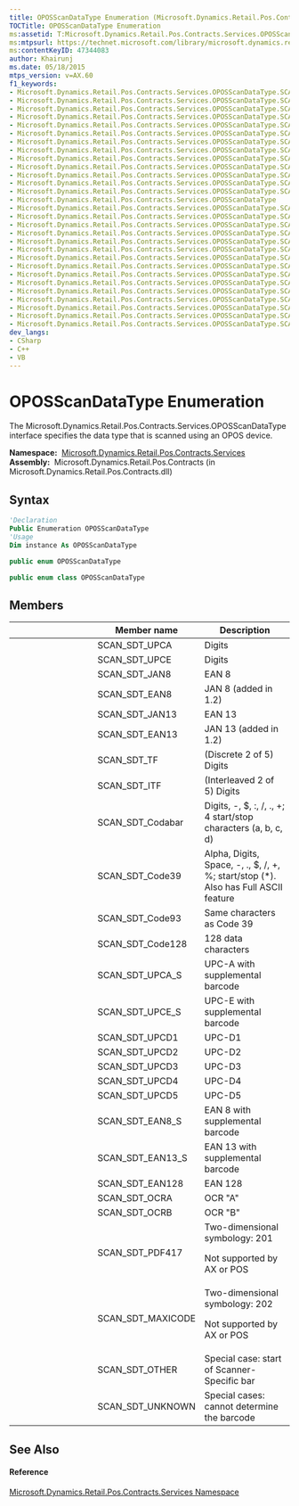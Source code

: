 ```yaml
---
title: OPOSScanDataType Enumeration (Microsoft.Dynamics.Retail.Pos.Contracts.Services)
TOCTitle: OPOSScanDataType Enumeration
ms:assetid: T:Microsoft.Dynamics.Retail.Pos.Contracts.Services.OPOSScanDataType
ms:mtpsurl: https://technet.microsoft.com/library/microsoft.dynamics.retail.pos.contracts.services.oposscandatatype(v=AX.60)
ms:contentKeyID: 47344083
author: Khairunj
ms.date: 05/18/2015
mtps_version: v=AX.60
f1_keywords:
- Microsoft.Dynamics.Retail.Pos.Contracts.Services.OPOSScanDataType.SCAN_SDT_Code39
- Microsoft.Dynamics.Retail.Pos.Contracts.Services.OPOSScanDataType.SCAN_SDT_UPCD4
- Microsoft.Dynamics.Retail.Pos.Contracts.Services.OPOSScanDataType.SCAN_SDT_EAN128
- Microsoft.Dynamics.Retail.Pos.Contracts.Services.OPOSScanDataType.SCAN_SDT_PDF417
- Microsoft.Dynamics.Retail.Pos.Contracts.Services.OPOSScanDataType.SCAN_SDT_UPCE
- Microsoft.Dynamics.Retail.Pos.Contracts.Services.OPOSScanDataType.SCAN_SDT_EAN13_S
- Microsoft.Dynamics.Retail.Pos.Contracts.Services.OPOSScanDataType.SCAN_SDT_OCRB
- Microsoft.Dynamics.Retail.Pos.Contracts.Services.OPOSScanDataType.SCAN_SDT_UPCD3
- Microsoft.Dynamics.Retail.Pos.Contracts.Services.OPOSScanDataType.SCAN_SDT_ITF
- Microsoft.Dynamics.Retail.Pos.Contracts.Services.OPOSScanDataType.SCAN_SDT_Code128
- Microsoft.Dynamics.Retail.Pos.Contracts.Services.OPOSScanDataType.SCAN_SDT_UPCA_S
- Microsoft.Dynamics.Retail.Pos.Contracts.Services.OPOSScanDataType.SCAN_SDT_EAN13
- Microsoft.Dynamics.Retail.Pos.Contracts.Services.OPOSScanDataType.SCAN_SDT_MAXICODE
- Microsoft.Dynamics.Retail.Pos.Contracts.Services.OPOSScanDataType
- Microsoft.Dynamics.Retail.Pos.Contracts.Services.OPOSScanDataType.SCAN_SDT_UNKNOWN
- Microsoft.Dynamics.Retail.Pos.Contracts.Services.OPOSScanDataType.SCAN_SDT_EAN8_S
- Microsoft.Dynamics.Retail.Pos.Contracts.Services.OPOSScanDataType.SCAN_SDT_UPCD1
- Microsoft.Dynamics.Retail.Pos.Contracts.Services.OPOSScanDataType.SCAN_SDT_UPCA
- Microsoft.Dynamics.Retail.Pos.Contracts.Services.OPOSScanDataType.SCAN_SDT_Code93
- Microsoft.Dynamics.Retail.Pos.Contracts.Services.OPOSScanDataType.SCAN_SDT_TF
- Microsoft.Dynamics.Retail.Pos.Contracts.Services.OPOSScanDataType.SCAN_SDT_EAN8
- Microsoft.Dynamics.Retail.Pos.Contracts.Services.OPOSScanDataType.SCAN_SDT_Codabar
- Microsoft.Dynamics.Retail.Pos.Contracts.Services.OPOSScanDataType.SCAN_SDT_OTHER
- Microsoft.Dynamics.Retail.Pos.Contracts.Services.OPOSScanDataType.SCAN_SDT_UPCD2
- Microsoft.Dynamics.Retail.Pos.Contracts.Services.OPOSScanDataType.SCAN_SDT_JAN13
- Microsoft.Dynamics.Retail.Pos.Contracts.Services.OPOSScanDataType.SCAN_SDT_UPCD5
- Microsoft.Dynamics.Retail.Pos.Contracts.Services.OPOSScanDataType.SCAN_SDT_UPCE_S
- Microsoft.Dynamics.Retail.Pos.Contracts.Services.OPOSScanDataType.SCAN_SDT_JAN8
- Microsoft.Dynamics.Retail.Pos.Contracts.Services.OPOSScanDataType.SCAN_SDT_OCRA
dev_langs:
- CSharp
- C++
- VB
---
```


# OPOSScanDataType Enumeration

The Microsoft.Dynamics.Retail.Pos.Contracts.Services.OPOSScanDataType interface specifies the data type that is scanned using an OPOS device.

**Namespace:**  [Microsoft.Dynamics.Retail.Pos.Contracts.Services](microsoft-dynamics-retail-pos-contracts-services-namespace.md)  
**Assembly:**  Microsoft.Dynamics.Retail.Pos.Contracts (in Microsoft.Dynamics.Retail.Pos.Contracts.dll)

## Syntax

``` vb
'Declaration
Public Enumeration OPOSScanDataType
'Usage
Dim instance As OPOSScanDataType
```

``` csharp
public enum OPOSScanDataType
```

``` c++
public enum class OPOSScanDataType
```

## Members

<table>
<colgroup>
<col style="width: 33%" />
<col style="width: 33%" />
<col style="width: 33%" />
</colgroup>
<thead>
<tr class="header">
<th></th>
<th>Member name</th>
<th>Description</th>
</tr>
</thead>
<tbody>
<tr class="odd">
<td></td>
<td>SCAN_SDT_UPCA</td>
<td>Digits</td>
</tr>
<tr class="even">
<td></td>
<td>SCAN_SDT_UPCE</td>
<td>Digits</td>
</tr>
<tr class="odd">
<td></td>
<td>SCAN_SDT_JAN8</td>
<td>EAN 8</td>
</tr>
<tr class="even">
<td></td>
<td>SCAN_SDT_EAN8</td>
<td>JAN 8 (added in 1.2)</td>
</tr>
<tr class="odd">
<td></td>
<td>SCAN_SDT_JAN13</td>
<td>EAN 13</td>
</tr>
<tr class="even">
<td></td>
<td>SCAN_SDT_EAN13</td>
<td>JAN 13 (added in 1.2)</td>
</tr>
<tr class="odd">
<td></td>
<td>SCAN_SDT_TF</td>
<td>(Discrete 2 of 5) Digits</td>
</tr>
<tr class="even">
<td></td>
<td>SCAN_SDT_ITF</td>
<td>(Interleaved 2 of 5) Digits</td>
</tr>
<tr class="odd">
<td></td>
<td>SCAN_SDT_Codabar</td>
<td>Digits, -, $, :, /, ., +; 4 start/stop characters (a, b, c, d)</td>
</tr>
<tr class="even">
<td></td>
<td>SCAN_SDT_Code39</td>
<td>Alpha, Digits, Space, -, ., $, /, +, %; start/stop (*). Also has Full ASCII feature</td>
</tr>
<tr class="odd">
<td></td>
<td>SCAN_SDT_Code93</td>
<td>Same characters as Code 39</td>
</tr>
<tr class="even">
<td></td>
<td>SCAN_SDT_Code128</td>
<td>128 data characters</td>
</tr>
<tr class="odd">
<td></td>
<td>SCAN_SDT_UPCA_S</td>
<td>UPC-A with supplemental barcode</td>
</tr>
<tr class="even">
<td></td>
<td>SCAN_SDT_UPCE_S</td>
<td>UPC-E with supplemental barcode</td>
</tr>
<tr class="odd">
<td></td>
<td>SCAN_SDT_UPCD1</td>
<td>UPC-D1</td>
</tr>
<tr class="even">
<td></td>
<td>SCAN_SDT_UPCD2</td>
<td>UPC-D2</td>
</tr>
<tr class="odd">
<td></td>
<td>SCAN_SDT_UPCD3</td>
<td>UPC-D3</td>
</tr>
<tr class="even">
<td></td>
<td>SCAN_SDT_UPCD4</td>
<td>UPC-D4</td>
</tr>
<tr class="odd">
<td></td>
<td>SCAN_SDT_UPCD5</td>
<td>UPC-D5</td>
</tr>
<tr class="even">
<td></td>
<td>SCAN_SDT_EAN8_S</td>
<td>EAN 8 with supplemental barcode</td>
</tr>
<tr class="odd">
<td></td>
<td>SCAN_SDT_EAN13_S</td>
<td>EAN 13 with supplemental barcode</td>
</tr>
<tr class="even">
<td></td>
<td>SCAN_SDT_EAN128</td>
<td>EAN 128</td>
</tr>
<tr class="odd">
<td></td>
<td>SCAN_SDT_OCRA</td>
<td>OCR &quot;A&quot;</td>
</tr>
<tr class="even">
<td></td>
<td>SCAN_SDT_OCRB</td>
<td>OCR &quot;B&quot;</td>
</tr>
<tr class="odd">
<td></td>
<td>SCAN_SDT_PDF417</td>
<td>Two-dimensional symbology: 201
<p>Not supported by AX or POS</p></td>
</tr>
<tr class="even">
<td></td>
<td>SCAN_SDT_MAXICODE</td>
<td>Two-dimensional symbology: 202
<p>Not supported by AX or POS</p></td>
</tr>
<tr class="odd">
<td></td>
<td>SCAN_SDT_OTHER</td>
<td>Special case: start of Scanner-Specific bar</td>
</tr>
<tr class="even">
<td></td>
<td>SCAN_SDT_UNKNOWN</td>
<td>Special cases: cannot determine the barcode</td>
</tr>
</tbody>
</table>


## See Also

#### Reference

[Microsoft.Dynamics.Retail.Pos.Contracts.Services Namespace](microsoft-dynamics-retail-pos-contracts-services-namespace.md)

